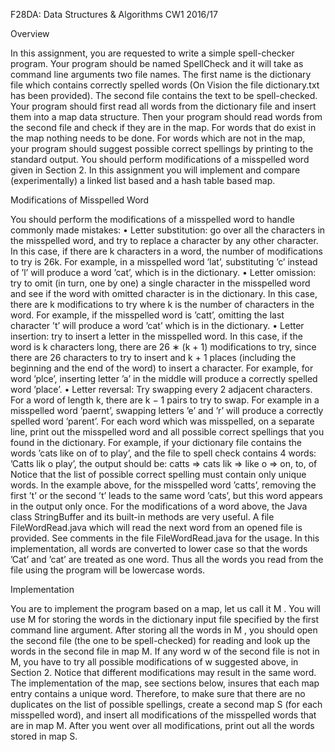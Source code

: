 
F28DA: Data Structures & Algorithms CW1 2016/17

Overview

In this assignment, you are requested to write a simple spell-checker program. Your program should be named SpellCheck and it will take as command line arguments two file names. The first name is the dictionary file which contains correctly spelled words (On Vision the file dictionary.txt has been provided). The second file contains the text to be spell-checked. Your program should first read all words from the dictionary file and insert them into a map data structure. Then your program should read words from the second file and check if they are in the map. For words that do exist in the map nothing needs to be done. For words which are not in the map, your program should suggest possible correct spellings by printing to the standard output. You should perform modifications of a misspelled word given in Section 2. In this assignment you will implement and compare (experimentally) a linked list based and a hash table based map.


Modifications of Misspelled Word

You should perform the modifications of a misspelled word to handle commonly made mistakes:
• Letter substitution: go over all the characters in the misspelled word, and try to replace a character by any other character. In this case, if there are k characters in a word, the number of modifications to try is 26k. For example, in a misspelled word ’lat’, substituting ’c’ instead of ’l’ will produce a word ’cat’, which is in the dictionary.
• Letter omission: try to omit (in turn, one by one) a single character in the misspelled word and see if the word with omitted character is in the dictionary. In this case, there are k modifications to try where k is the number of characters in the word. For example, if the misspelled word is ’catt’, omitting the last character ’t’ will produce a word ’cat’ which is in the dictionary.
• Letter insertion: try to insert a letter in the misspelled word. In this case, if the word is k characters long, there are 26 ∗ (k + 1) modifications to try, since there are 26 characters to try to insert and
k + 1 places (including the beginning and the end of the word) to insert a character. For example, for word ’plce’, inserting letter ’a’ in the middle will produce a correctly spelled word ’place’.
 • Letter reversal: Try swapping every 2 adjacent characters. For a word of length k, there are k − 1 pairs to try to swap. For example in a misspelled word ’paernt’, swapping letters ’e’ and ’r’ will produce a correctly spelled word ’parent’.
For each word which was misspelled, on a separate line, print out the misspelled word and all possible correct spellings that you found in the dictionary. For example, if your dictionary file contains the words ’cats like on of to play’, and the file to spell check contains 4 words: ’Catts lik o play’, the output should be:
catts => cats
lik => like
o => on, to, of
Notice that the list of possible correct spelling must contain only unique words. In the example above, for the misspelled word ’catts’, removing the first ’t’ or the second ’t’ leads to the same word ’cats’, but this word appears in the output only once. For the modifications of a word above, the Java class StringBuffer and its built-in methods are very useful.
A file FileWordRead.java which will read the next word from an opened file is provided. See comments in the file FileWordRead.java for the usage. In this implementation, all words are converted to lower case so that the words ’Cat’ and ’cat’ are treated as one word. Thus all the words you read from the file using the program will be lowercase words.


Implementation

You are to implement the program based on a map, let us call it M . You will use M for storing the words in the dictionary input file specified by the first command line argument. After storing all the words in M , you should open the second file (the one to be spell-checked) for reading and look up the words in the second file in map M. If any word w of the second file is not in M, you have to try all possible modifications of w suggested above, in Section 2. Notice that different modifications may result in the same word. The implementation of the map, see sections below, insures that each map entry contains a unique word. Therefore, to make sure that there are no duplicates on the list of possible spellings, create a second map S (for each misspelled word), and insert all modifications of the misspelled words that are in map M. After you went over all modifications, print out all the words stored in map S.

